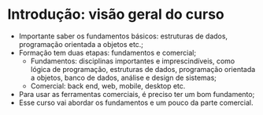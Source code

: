 # Introdução: visão geral do curso

- Importante saber os fundamentos básicos: estruturas de dados, programação orientada a objetos etc.;
- Formação tem duas etapas: fundamentos e comercial;
  - Fundamentos: disciplinas importantes e imprescindíveis, como lógica de programação, estruturas de dados, programação orientada a objetos, banco de dados, análise e design de sistemas;
  - Comercial: back end, web, mobile, desktop etc.
- Para usar as ferramentas comerciais, é preciso ter um bom fundamento;
- Esse curso vai abordar os fundamentos e um pouco da parte comercial.
